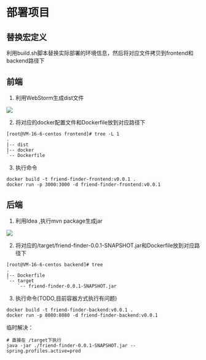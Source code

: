 # 部署项目

## 替换宏定义

利用build.sh脚本替换实际部署的环境信息，然后将对应文件拷贝到frontend和backend路径下

## 前端

1. 利用WebStorm生成dist文件

![](./images/前端生成dist.png)

2. 将对应的docker配置文件和Dockerfile放到对应路径下

```
[root@VM-16-6-centos frontend]# tree -L 1
.
|-- dist
|-- docker
`-- Dockerfile
```

3. 执行命令

```
docker build -t friend-finder-frontend:v0.0.1 .
docker run -p 3000:3000 -d friend-finder-frontend:v0.0.1
```

## 后端

1. 利用Idea ,执行mvn package生成jar

![](./images/后端生成jar.png)

2. 将对应的/target/friend-finder-0.0.1-SNAPSHOT.jar和Dockerfile放到对应路径下

```
[root@VM-16-6-centos backend]# tree
.
|-- Dockerfile
`-- target
    `-- friend-finder-0.0.1-SNAPSHOT.jar
```

3. 执行命令(TODO,目前容器方式执行有问题)

```
docker build -t friend-finder-backend:v0.0.1 .
docker run -p 8080:8080 -d friend-finder-backend:v0.0.1
```

临时解决：

```
# 直接在 /target下执行
java -jar ./friend-finder-0.0.1-SNAPSHOT.jar --spring.profiles.active=prod
```
